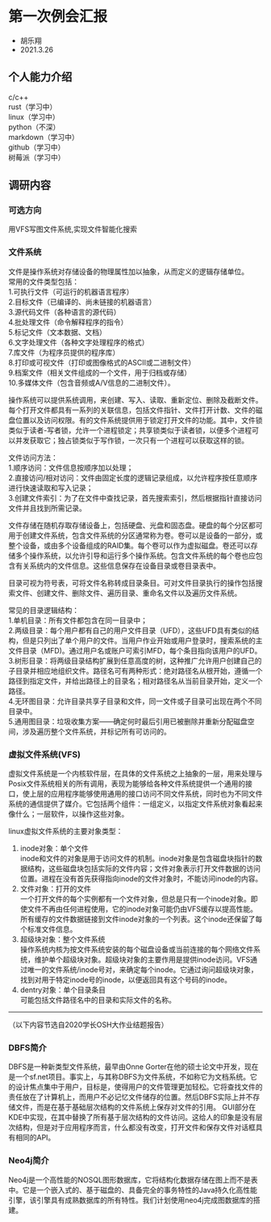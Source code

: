 # 第一次例会汇报

- 胡乐翔
- 2021.3.26

## 个人能力介绍

c/c++  
rust（学习中）  
linux（学习中）  
python（不深）   
markdown（学习中）   
github（学习中）  
树莓派（学习中）  

## 调研内容

### 可选方向
用VFS写图文件系统,实现文件智能化搜索



### 文件系统

文件是操作系统对存储设备的物理属性加以抽象，从而定义的逻辑存储单位。  
常用的文件类型包括：  
1.可执行文件（可运行的机器语言程序）  
2.目标文件（已编译的、尚未链接的机器语言）  
3.源代码文件（各种语言的源代码）  
4.批处理文件（命令解释程序的指令）  
5.标记文件（文本数据、文档）  
6.文字处理文件（各种文字处理程序的格式）  
7.库文件（为程序员提供的程序库）  
8.打印或可视文件（打印或图像格式的ASCII或二进制文件）  
9.档案文件（相关文件组成的一个文件，用于归档或存储）  
10.多媒体文件（包含音频或A/V信息的二进制文件）。  

操作系统可以提供系统调用，来创建、写入、读取、重新定位、删除及截断文件。每个打开文件都具有一系列的关联信息，包括文件指针、文件打开计数、文件的磁盘位置以及访问权限。有的文件系统提供用于锁定打开文件的功能。其中，文件锁类似于读者-写者锁，允许一个进程锁定；共享锁类似于读者锁，以便多个进程可以并发获取它；独占锁类似于写作锁，一次只有一个进程可以获取这样的锁。  

文件访问方法：  
1.顺序访问：文件信息按顺序加以处理；  
2.直接访问/相对访问：文件由固定长度的逻辑记录组成，以允许程序按任意顺序进行快速读取和写入记录；  
3.创建文件索引：为了在文件中查找记录，首先搜索索引，然后根据指针直接访问文件并且找到所需记录。

文件存储在随机存取存储设备上，包括硬盘、光盘和固态盘。硬盘的每个分区都可用于创建文件系统，包含文件系统的分区通常称为卷。卷可以是设备的一部分，或整个设备，或由多个设备组成的RAID集。每个卷可以作为虚拟磁盘。卷还可以存储多个操作系统，以允许引导和运行多个操作系统。包含文件系统的每个卷也应包含有关系统内的文件信息。这些信息保存在设备目录或卷目录表中。

目录可视为符号表，可将文件名称转成目录条目。可对文件目录执行的操作包括搜索文件、创建文件、删除文件、遍历目录、重命名文件以及遍历文件系统。

常见的目录逻辑结构：  
1.单机目录：所有文件都包含在同一目录中；  
2.两级目录：每个用户都有自己的用户文件目录（UFD），这些UFD具有类似的结构，但是只列出了单个用户的文件。当用户作业开始或用户登录时，搜索系统的主文件目录（MFD)。通过用户名或账户可索引MFD，每个条目指向该用户的UFD。  
3.树形目录：将两级目录结构扩展到任意高度的树，这种推广允许用户创建自己的子目录并相应地组织文件。路径名可有两种形式：绝对路径名从根开始，遵循一个路径到指定文件，并给出路径上的目录名；相对路径名从当前目录开始，定义一个路径。  
4.无环图目录：允许目录共享子目录和文件，同一文件或子目录可出现在两个不同目录中。  
5.通用图目录：垃圾收集方案——确定何时最后引用已被删除并重新分配磁盘空间，涉及遍历整个文件系统，并标记所有可访问的。

### 虚拟文件系统(VFS)

虚拟文件系统是一个内核软件层，在具体的文件系统之上抽象的一层，用来处理与Posix文件系统相关的所有调用，表现为能够给各种文件系统提供一个通用的接口，使上层的应用程序能够使用通用的接口访问不同文件系统，同时也为不同文件系统的通信提供了媒介。它包括两个组件：一组定义，以指定文件系统对象看起来像什么；一层软件，以操作这些对象。

linux虚拟文件系统的主要对象类型：
1. inode对象：单个文件  
inode和文件的对象是用于访问文件的机制。inode对象是包含磁盘块指针的数据结构，这些磁盘块包括实际的文件内容；文件对象表示打开文件数据的访问位置。进程在没有首先获得指向inode的文件对象时，不能访问inode的内容。   
2. 文件对象：打开的文件  
一个打开文件的每个实例都有一个文件对象，但总是只有一个inode对象。即使文件不再由任何进程使用，它的inode对象可能仍由VFS缓存以提高性能。所有缓存的文件数据链接到文件inode对象的一个列表。这个inode还保留了每个标准文件信息。
3. 超级块对象：整个文件系统  
操作系统内核为按文件系统安装的每个磁盘设备或当前连接的每个网络文件系统，维护单个超级块对象。超级块对象的主要作用是提供inode访问。VFS通过唯一的文件系统/inode号对，来确定每个inode。它通过询问超级块对象，找到对用于特定inode号的inode，以便返回具有这个号码的inode。
4. dentry对象：单个目录条目  
可能包括文件路径名中的目录和实际文件的名称。

---

（以下内容节选自2020学长OSH大作业结题报告）
### DBFS简介

DBFS是一种新类型文件系统，最早由Onne Gorter在他的硕士论文中开发，现在是一个sf.net项目。事实上，与其称DBFS为文件系统，不如称它为文档系统。它的设计焦点集中于用户，目标是，使得用户的文件管理更加轻松。它将查找文件的责任放在了计算机上，而用户不必记忆文件储存的位置。然后DBFS实际上并不存储文件，而是在基于基础层次结构的文件系统上保存对文件的引用。 GUI部分在KDE中实现，在其中替换了所有基于层次结构的文件访问。这给人的印象是没有层次结构，但是对于应用程序而言，什么都没有改变，打开文件和保存文件对话框具有相同的API。

### Neo4j简介

Neo4j是一个高性能的NOSQL图形数据库，它将结构化数据存储在图上而不是表中。它是一个嵌入式的、基于磁盘的、具备完全的事务特性的Java持久化高性能引擎，该引擎具有成熟数据库的所有特性。我们计划使用neo4j完成图数据库的搭建。